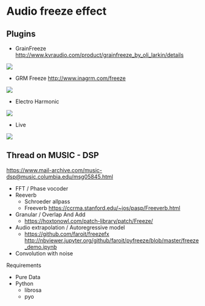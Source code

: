 # Audio freeze effect

## Plugins

* GrainFreeze http://www.kvraudio.com/product/grainfreeze_by_oli_larkin/details

![](http://static.kvraudio.com/i/b/grainfreeze.gif)

* GRM Freeze http://www.inagrm.com/freeze

![](http://www.inagrm.com/sites/default/files/u4/Freeze2.jpg)

* Electro Harmonic 

![](http://thumbs.ebaystatic.com/images/g/F8oAAOSwUuFWw92s/s-l200.jpg)

* Live 

![](http://www.kentsandvik.com/Blog/wp-content/uploads/2007/03/simpler_580x204.jpg)

## Thread on MUSIC - DSP
https://www.mail-archive.com/music-dsp@music.columbia.edu/msg05845.html

* FFT / Phase vocoder
* Reeverb
  * Schroeder allpass
  * Freeverb https://ccrma.stanford.edu/~jos/pasp/Freeverb.html
* Granular / Overlap And Add
  * https://hoxtonowl.com/patch-library/patch/Freeze/
* Audio extrapolation / Autoregressive model
  * https://github.com/faroit/freezefx  http://nbviewer.jupyter.org/github/faroit/pyfreeze/blob/master/freeze_demo.ipynb 
* Convolution with noise

Requirements

- Pure Data
- Python 
  * librosa
  * pyo
